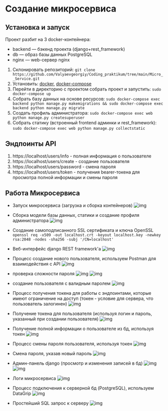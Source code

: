 # Создание микросервиса

## Установка и запуск

Проект разбит на 3 docker-контейнера:
- backend — бэкенд проекта (django+rest_framework)
- db — образ базы данных PostgreSQL
- nginx — web-сервер nginx

1. Склонировать репозиторий: ```git clone https://github.com/Valyaevgeorgiy/Coding_praktikum/tree/main/Micro__Service.git```
2. Установить: [docker](https://docs.docker.com/engine/install/ubuntu/), [docker-compose](https://docs.docker.com/compose/install/)
3. Перейти в директорию с проектом cобрать проект и запустить: ```sudo docker-compose up``` 
4. Собрать базу данных на основе ресурсов: ```sudo docker-compose exec backend python manage.py makemigrations && sudo docker-compose exec backend python manage.py migrate```
5. Создать профиль администратора: ```sudo docker-compose exec web python manage.py createsuperuser```
6. Собрать статику (встроенный frontend админки и rest_framework): ```sudo docker-compose exec web python manage.py collectstatic```

## Эндпоинты API

1. https://localhost/users/info - полная информация о пользователе
2. https://localhost/users/create - создание пользователя
3. https://localhost/users/password - смена пароля
4. https://localhost/users/token - получения bearer-токена для просмотра полной информации и смены пароля

## Работа Микросервиса

- Запуск микросервиса (загрузка и сборка контейнеров)
![img](https://github.com/bitcoineazy/Study_Practice/blob/main/images/microservice_startup.jpg)


- Сборка модели базы данных, статики и создание профиля администратора
![img](https://github.com/bitcoineazy/Study_Practice/blob/main/images/microservice_migrate_static_superuser.jpg) 


- Создание самоподписанного SSL сертификата и ключа OpenSSL ```openssl req -x509 -out localhost.crt -keyout localhost.key -newkey rsa:2048 -nodes -sha256 -subj '/CN=localhost'``` 


- Веб-интерфейс django REST framework'a
![img](https://github.com/bitcoineazy/Study_Practice/blob/main/images/microservice_users_info_web.jpg) 


- Процесс создание нового пользователя, используем Postman для взаимодействия с API
![img](https://github.com/bitcoineazy/Study_Practice/blob/main/images/microservice_users_create.jpg) 
- проверка сложности пароля
![img](https://github.com/bitcoineazy/Study_Practice/blob/main/images/microservice_pass_validate_1.jpg)
![img](https://github.com/bitcoineazy/Study_Practice/blob/main/images/microservice_pass_validate_2.jpg)
- создание пользователя с валидным паролем
![img](https://github.com/bitcoineazy/Study_Practice/blob/main/images/microservice_users_created.jpg)


- Процесс получения токена для работы с эндпоинтами, которые имеют ограничение на доступ (токен - условие для сервера, что пользователь залогинен)
![img](https://github.com/bitcoineazy/Study_Practice/blob/main/images/microservice_users_token.jpg) 
- Получение токена для пользователя (используя логин и пароль, указанный при создании пользователя)
![img](https://github.com/bitcoineazy/Study_Practice/blob/main/images/microservice_users_token_created.jpg) 


- Получение полной информации о пользователе из бд, используя токен
![img](https://github.com/bitcoineazy/Study_Practice/blob/main/images/microservice_users_info_wtoken.jpg) 


- Процесс смены пароля пользователя, используя токен
![img](https://github.com/bitcoineazy/Study_Practice/blob/main/images/microservice_users_password.jpg) 
- Смена пароля, указав новый пароль
![img](https://github.com/bitcoineazy/Study_Practice/blob/main/images/microservice_users_password_set.jpg) 


- Админ-панель django (просмотр и изменения записей в бд)
![img](https://github.com/bitcoineazy/Study_Practice/blob/main/images/microservice_admin_1.jpg) 
![img](https://github.com/bitcoineazy/Study_Practice/blob/main/images/microservice_admin_2.jpg) 


- Логи микросервиса
![img](https://github.com/bitcoineazy/Study_Practice/blob/main/images/microservice_logs.jpg) 


- Процесс подключения к серверной бд (PostgreSQL), используем DataGrip
![img](https://github.com/bitcoineazy/Study_Practice/blob/main/images/microservice_datagrip_prop.jpg) 
- Простейший SQL запрос к серверу
![img](https://github.com/bitcoineazy/Study_Practice/blob/main/images/microservice_datagrip.jpg)
